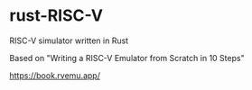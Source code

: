 # rust-RISC-V
RISC-V simulator written in Rust

Based on "Writing a RISC-V Emulator from Scratch in 10 Steps"

https://book.rvemu.app/
